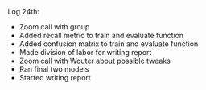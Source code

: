Log 24th:

- Zoom call with group
- Added recall metric to train and evaluate function
- Added confusion matrix to train and evaluate function
- Made division of labor for writing report
- Zoom call with Wouter about possible tweaks
- Ran final two models
- Started writing report
